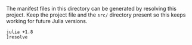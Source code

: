 The manifest files in this directory can be generated by resolving this project.
Keep the project file and the `src/` directory present so this keeps working for future Julia versions.

```
julia +1.8
]resolve
```
